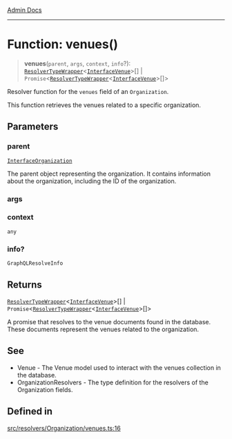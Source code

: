 [Admin Docs](/)

***

# Function: venues()

> **venues**(`parent`, `args`, `context`, `info`?): [`ResolverTypeWrapper`](../../../../types/generatedGraphQLTypes/type-aliases/ResolverTypeWrapper.md)\<[`InterfaceVenue`](../../../../models/Venue/interfaces/InterfaceVenue.md)\>[] \| `Promise`\<[`ResolverTypeWrapper`](../../../../types/generatedGraphQLTypes/type-aliases/ResolverTypeWrapper.md)\<[`InterfaceVenue`](../../../../models/Venue/interfaces/InterfaceVenue.md)\>[]\>

Resolver function for the `venues` field of an `Organization`.

This function retrieves the venues related to a specific organization.

## Parameters

### parent

[`InterfaceOrganization`](../../../../models/Organization/interfaces/InterfaceOrganization.md)

The parent object representing the organization. It contains information about the organization, including the ID of the organization.

### args

### context

`any`

### info?

`GraphQLResolveInfo`

## Returns

[`ResolverTypeWrapper`](../../../../types/generatedGraphQLTypes/type-aliases/ResolverTypeWrapper.md)\<[`InterfaceVenue`](../../../../models/Venue/interfaces/InterfaceVenue.md)\>[] \| `Promise`\<[`ResolverTypeWrapper`](../../../../types/generatedGraphQLTypes/type-aliases/ResolverTypeWrapper.md)\<[`InterfaceVenue`](../../../../models/Venue/interfaces/InterfaceVenue.md)\>[]\>

A promise that resolves to the venue documents found in the database. These documents represent the venues related to the organization.

## See

 - Venue - The Venue model used to interact with the venues collection in the database.
 - OrganizationResolvers - The type definition for the resolvers of the Organization fields.

## Defined in

[src/resolvers/Organization/venues.ts:16](https://github.com/Suyash878/talawa-api/blob/cfd688207611ba245c99edd8dbaccb2cdbf6a043/src/resolvers/Organization/venues.ts#L16)
